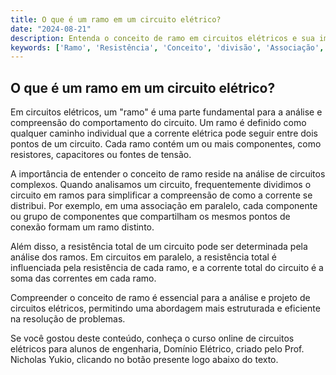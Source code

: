 ```yaml
---
title: O que é um ramo em um circuito elétrico?
date: "2024-08-21"
description: Entenda o conceito de ramo em circuitos elétricos e sua importância na análise de circuitos.
keywords: ['Ramo', 'Resistência', 'Conceito', 'divisão', 'Associação', 'Submúltiplo', 'paralelo']
---
```


## O que é um ramo em um circuito elétrico?

Em circuitos elétricos, um "ramo" é uma parte fundamental para a análise e compreensão do comportamento do circuito. Um ramo é definido como qualquer caminho individual que a corrente elétrica pode seguir entre dois pontos de um circuito. Cada ramo contém um ou mais componentes, como resistores, capacitores ou fontes de tensão.

A importância de entender o conceito de ramo reside na análise de circuitos complexos. Quando analisamos um circuito, frequentemente dividimos o circuito em ramos para simplificar a compreensão de como a corrente se distribui. Por exemplo, em uma associação em paralelo, cada componente ou grupo de componentes que compartilham os mesmos pontos de conexão formam um ramo distinto. 

Além disso, a resistência total de um circuito pode ser determinada pela análise dos ramos. Em circuitos em paralelo, a resistência total é influenciada pela resistência de cada ramo, e a corrente total do circuito é a soma das correntes em cada ramo.

Compreender o conceito de ramo é essencial para a análise e projeto de circuitos elétricos, permitindo uma abordagem mais estruturada e eficiente na resolução de problemas.

Se você gostou deste conteúdo, conheça o curso online de circuitos elétricos para alunos de engenharia, Domínio Elétrico, criado pelo Prof. Nicholas Yukio, clicando no botão presente logo abaixo do texto.